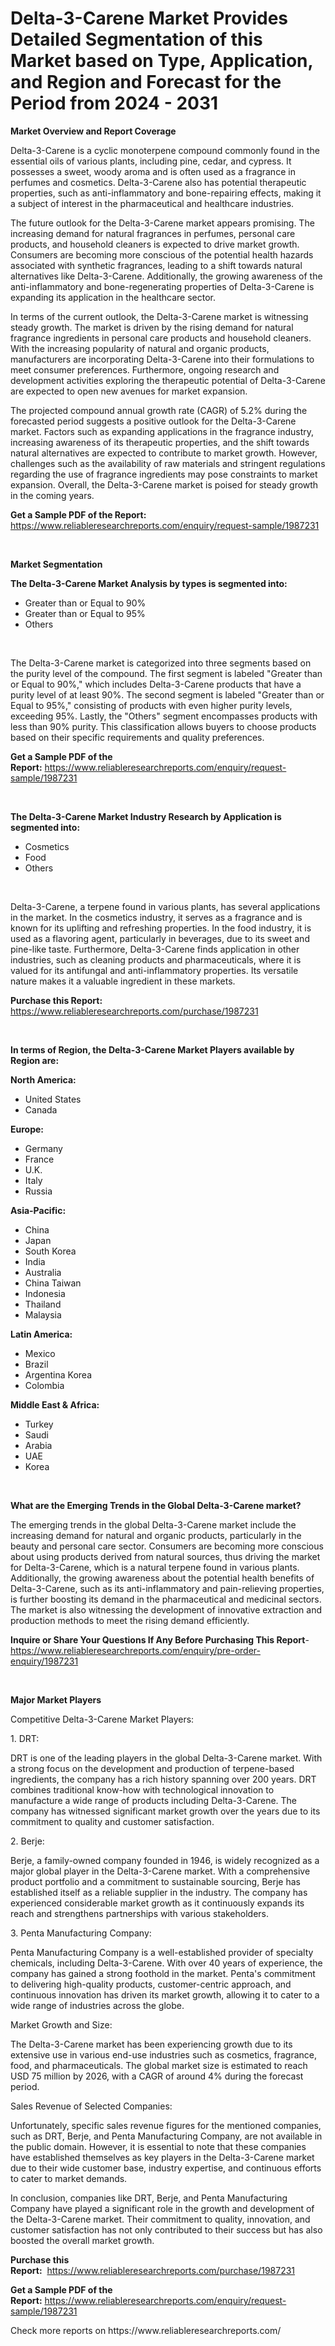 <p><h1>Delta-3-Carene Market Provides Detailed Segmentation of this Market based on Type, Application, and Region and Forecast for the Period from 2024 - 2031</h1></p><p><strong>Market Overview and Report Coverage</strong></p>
<p><p>Delta-3-Carene is a cyclic monoterpene compound commonly found in the essential oils of various plants, including pine, cedar, and cypress. It possesses a sweet, woody aroma and is often used as a fragrance in perfumes and cosmetics. Delta-3-Carene also has potential therapeutic properties, such as anti-inflammatory and bone-repairing effects, making it a subject of interest in the pharmaceutical and healthcare industries.</p><p>The future outlook for the Delta-3-Carene market appears promising. The increasing demand for natural fragrances in perfumes, personal care products, and household cleaners is expected to drive market growth. Consumers are becoming more conscious of the potential health hazards associated with synthetic fragrances, leading to a shift towards natural alternatives like Delta-3-Carene. Additionally, the growing awareness of the anti-inflammatory and bone-regenerating properties of Delta-3-Carene is expanding its application in the healthcare sector.</p><p>In terms of the current outlook, the Delta-3-Carene market is witnessing steady growth. The market is driven by the rising demand for natural fragrance ingredients in personal care products and household cleaners. With the increasing popularity of natural and organic products, manufacturers are incorporating Delta-3-Carene into their formulations to meet consumer preferences. Furthermore, ongoing research and development activities exploring the therapeutic potential of Delta-3-Carene are expected to open new avenues for market expansion.</p><p>The projected compound annual growth rate (CAGR) of 5.2% during the forecasted period suggests a positive outlook for the Delta-3-Carene market. Factors such as expanding applications in the fragrance industry, increasing awareness of its therapeutic properties, and the shift towards natural alternatives are expected to contribute to market growth. However, challenges such as the availability of raw materials and stringent regulations regarding the use of fragrance ingredients may pose constraints to market expansion. Overall, the Delta-3-Carene market is poised for steady growth in the coming years.</p></p>
<p><strong>Get a Sample PDF of the Report:</strong> <a href="https://www.reliableresearchreports.com/enquiry/request-sample/1987231">https://www.reliableresearchreports.com/enquiry/request-sample/1987231</a></p>
<p>&nbsp;</p>
<p><strong>Market Segmentation</strong></p>
<p><strong>The Delta-3-Carene Market Analysis by types is segmented into:</strong></p>
<p><ul><li>Greater than or Equal to 90%</li><li>Greater than or Equal to 95%</li><li>Others</li></ul></p>
<p>&nbsp;</p>
<p><p>The Delta-3-Carene market is categorized into three segments based on the purity level of the compound. The first segment is labeled "Greater than or Equal to 90%," which includes Delta-3-Carene products that have a purity level of at least 90%. The second segment is labeled "Greater than or Equal to 95%," consisting of products with even higher purity levels, exceeding 95%. Lastly, the "Others" segment encompasses products with less than 90% purity. This classification allows buyers to choose products based on their specific requirements and quality preferences.</p></p>
<p><strong>Get a Sample PDF of the Report:</strong>&nbsp;<a href="https://www.reliableresearchreports.com/enquiry/request-sample/1987231">https://www.reliableresearchreports.com/enquiry/request-sample/1987231</a></p>
<p>&nbsp;</p>
<p><strong>The Delta-3-Carene Market Industry Research by Application is segmented into:</strong></p>
<p><ul><li>Cosmetics</li><li>Food</li><li>Others</li></ul></p>
<p>&nbsp;</p>
<p><p>Delta-3-Carene, a terpene found in various plants, has several applications in the market. In the cosmetics industry, it serves as a fragrance and is known for its uplifting and refreshing properties. In the food industry, it is used as a flavoring agent, particularly in beverages, due to its sweet and pine-like taste. Furthermore, Delta-3-Carene finds application in other industries, such as cleaning products and pharmaceuticals, where it is valued for its antifungal and anti-inflammatory properties. Its versatile nature makes it a valuable ingredient in these markets.</p></p>
<p><strong>Purchase this Report:</strong>&nbsp; <a href="https://www.reliableresearchreports.com/purchase/1987231">https://www.reliableresearchreports.com/purchase/1987231</a></p>
<p>&nbsp;</p>
<p><strong>In terms of Region, the Delta-3-Carene Market Players available by Region are:</strong></p>
<p>
    <p> <strong> North America: </strong>
        <ul>
            <li>United States</li>
            <li>Canada</li>
        </ul>
        </p> 
    <p> <strong> Europe: </strong>
        <ul>
            <li>Germany</li>
            <li>France</li>
            <li>U.K.</li>
            <li>Italy</li>
            <li>Russia</li>
        </ul>
        </p> 
    <p> <strong> Asia-Pacific: </strong>
        <ul>
            <li>China</li>
            <li>Japan</li>
            <li>South Korea</li>
            <li>India</li>
            <li>Australia</li>
            <li>China Taiwan</li>
            <li>Indonesia</li>
            <li>Thailand</li>
            <li>Malaysia</li>
        </ul>
        </p> 
    <p> <strong> Latin America: </strong>
        <ul>
            <li>Mexico</li>
            <li>Brazil</li>
            <li>Argentina Korea</li>
            <li>Colombia</li>
        </ul>
        </p> 
    <p> <strong> Middle East & Africa: </strong>
        <ul>
            <li>Turkey</li>
            <li>Saudi</li>
            <li>Arabia</li>
            <li>UAE</li>
            <li>Korea</li>
        </ul>
    </p>
    </p>
<p>&nbsp;</p>
<p><strong>What are the Emerging Trends in the Global Delta-3-Carene market?</strong></p>
<p><p>The emerging trends in the global Delta-3-Carene market include the increasing demand for natural and organic products, particularly in the beauty and personal care sector. Consumers are becoming more conscious about using products derived from natural sources, thus driving the market for Delta-3-Carene, which is a natural terpene found in various plants. Additionally, the growing awareness about the potential health benefits of Delta-3-Carene, such as its anti-inflammatory and pain-relieving properties, is further boosting its demand in the pharmaceutical and medicinal sectors. The market is also witnessing the development of innovative extraction and production methods to meet the rising demand efficiently.</p></p>
<p><strong>Inquire or Share Your Questions If Any Before Purchasing This Report</strong>- <a href="https://www.reliableresearchreports.com/enquiry/pre-order-enquiry/1987231">https://www.reliableresearchreports.com/enquiry/pre-order-enquiry/1987231</a></p>
<p>&nbsp;</p>
<p><strong>Major Market Players</strong></p>
<p><p>Competitive Delta-3-Carene Market Players:</p><p>1. DRT:</p><p>DRT is one of the leading players in the global Delta-3-Carene market. With a strong focus on the development and production of terpene-based ingredients, the company has a rich history spanning over 200 years. DRT combines traditional know-how with technological innovation to manufacture a wide range of products including Delta-3-Carene. The company has witnessed significant market growth over the years due to its commitment to quality and customer satisfaction.</p><p>2. Berje:</p><p>Berje, a family-owned company founded in 1946, is widely recognized as a major global player in the Delta-3-Carene market. With a comprehensive product portfolio and a commitment to sustainable sourcing, Berje has established itself as a reliable supplier in the industry. The company has experienced considerable market growth as it continuously expands its reach and strengthens partnerships with various stakeholders.</p><p>3. Penta Manufacturing Company:</p><p>Penta Manufacturing Company is a well-established provider of specialty chemicals, including Delta-3-Carene. With over 40 years of experience, the company has gained a strong foothold in the market. Penta's commitment to delivering high-quality products, customer-centric approach, and continuous innovation has driven its market growth, allowing it to cater to a wide range of industries across the globe.</p><p>Market Growth and Size:</p><p>The Delta-3-Carene market has been experiencing growth due to its extensive use in various end-use industries such as cosmetics, fragrance, food, and pharmaceuticals. The global market size is estimated to reach USD 75 million by 2026, with a CAGR of around 4% during the forecast period.</p><p>Sales Revenue of Selected Companies:</p><p>Unfortunately, specific sales revenue figures for the mentioned companies, such as DRT, Berje, and Penta Manufacturing Company, are not available in the public domain. However, it is essential to note that these companies have established themselves as key players in the Delta-3-Carene market due to their wide customer base, industry expertise, and continuous efforts to cater to market demands.</p><p>In conclusion, companies like DRT, Berje, and Penta Manufacturing Company have played a significant role in the growth and development of the Delta-3-Carene market. Their commitment to quality, innovation, and customer satisfaction has not only contributed to their success but has also boosted the overall market growth.</p></p>
<p><strong>Purchase this Report:</strong>&nbsp;&nbsp;<a href="https://www.reliableresearchreports.com/purchase/1987231">https://www.reliableresearchreports.com/purchase/1987231</a></p>
<p></p>
<p><strong>Get a Sample PDF of the Report:</strong>&nbsp;<a href="https://www.reliableresearchreports.com/enquiry/request-sample/1987231">https://www.reliableresearchreports.com/enquiry/request-sample/1987231</a></p>
<p>Check more reports on https://www.reliableresearchreports.com/</p>